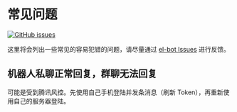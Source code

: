 # 常见问题

[![GitHub issues](https://img.shields.io/github/issues/ElpsyCN/el-bot)](https://github.com/ElpsyCN/el-bot/issues)

这里将会列出一些常见的容易犯错的问题，请尽量通过 [el-bot Issues](https://github.com/ElpsyCN/el-bot/issues) 进行反馈。

## 机器人私聊正常回复，群聊无法回复

可能是受到腾讯风控。先使用自己手机登陆并发条消息（刷新 Token），再重新使用自己的服务器登陆。

